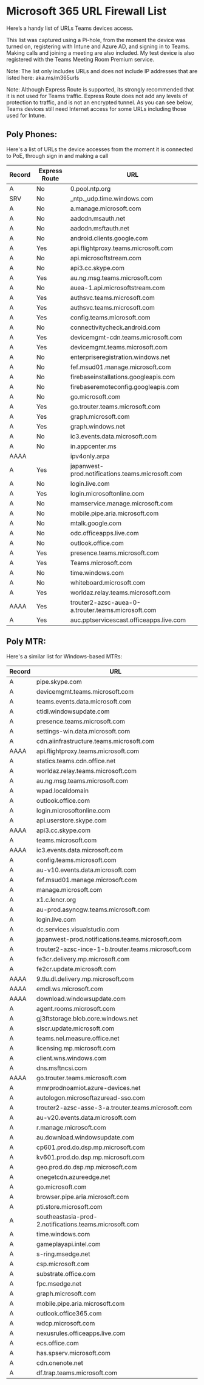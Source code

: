 # Microsoft 365 URL Firewall List

Here’s a handy list of URLs Teams devices access.

This list was captured using a Pi-hole, from the moment the device was turned on, registering with Intune and Azure AD, and signing in to Teams. Making calls and joining a meeting are also included. My test device is also registered with the Teams Meeting Room Premium service.

Note: The list only includes URLs and does not include IP addresses that are listed here: aka.ms/m365urls

Note: Although Express Route is supported, its strongly recommended that it is not used for Teams traffic. Express Route does not add any levels of protection to traffic, and is not an encrypted tunnel. As you can see below, Teams devices still need Internet access for some URLs including those used for Intune.

## Poly Phones:

Here's a list of URLs the device accesses from the moment it is connected to PoE, through sign in and making a call


| Record   | Express Route | URL         |
|:------|------------|-------------| 
|     A | No | 0.pool.ntp.org |
|     SRV | No | _ntp._udp.time.windows.com |
|     A | No |a.manage.microsoft.com |
|     A |	No | aadcdn.msauth.net |
|     A | No | aadcdn.msftauth.net |
|     A | No | android.clients.google.com |
|     A |	Yes | api.flightproxy.teams.microsoft.com |
|     A |	No | api.microsoftstream.com |
|     A |	No | api3.cc.skype.com |
|     A |	Yes| au.ng.msg.teams.microsoft.com |
|     A |	No | auea-1.api.microsoftstream.com |
|     A |	Yes | authsvc.teams.microsoft.com |
|     A |	Yes | authsvc.teams.microsoft.com |
|     A |	Yes | config.teams.microsoft.com |
|     A |	No | connectivitycheck.android.com |
|     A |	Yes | devicemgmt-cdn.teams.microsoft.com |
|     A |	Yes | devicemgmt.teams.microsoft.com |
|     A |	No | enterpriseregistration.windows.net |
|     A |	No | fef.msud01.manage.microsoft.com |
|     A |	No | firebaseinstallations.googleapis.com |
|     A |	No | firebaseremoteconfig.googleapis.com |
|     A |	No | go.microsoft.com | 
|     A |	Yes | go.trouter.teams.microsoft.com |
|     A |	Yes | graph.microsoft.com |
|     A |	Yes | graph.windows.net |
|     A |	No | ic3.events.data.microsoft.com |
|     A |	No | in.appcenter.ms |
|     AAAA |	| ipv4only.arpa |
|     A | Yes| japanwest-prod.notifications.teams.microsoft.com |
|     A |	No | login.live.com |
|     A |	Yes | login.microsoftonline.com |
|     A |	No | mamservice.manage.microsoft.com |
|     A |	No | mobile.pipe.aria.microsoft.com |
|     A |	No | mtalk.google.com |
|     A | No | odc.officeapps.live.com |
|     A |	No | outlook.office.com |
|     A |	Yes | presence.teams.microsoft.com |
|     A |	Yes | Teams.microsoft.com |
|     A |	No | time.windows.com |
|     A |	No | whiteboard.microsoft.com |
|     A |	Yes | worldaz.relay.teams.microsoft.com |
|     AAAA | Yes |trouter2-azsc-auea-0-a.trouter.teams.microsoft.com |
|     A |	Yes | auc.pptservicescast.officeapps.live.com |


## Poly MTR:

Here's a similar list for Windows-based MTRs:

| Record    | URL         |
|:------|-------------| 
|     A | pipe.skype.com
|     A | devicemgmt.teams.microsoft.com
|     A | teams.events.data.microsoft.com
|     A | ctldl.windowsupdate.com
|     A | presence.teams.microsoft.com
|     A | settings-win.data.microsoft.com
|     A | cdn.aiinfrastructure.teams.microsoft.com
|     AAAA | api.flightproxy.teams.microsoft.com
|     A | statics.teams.cdn.office.net
|     A | worldaz.relay.teams.microsoft.com
|     A | au.ng.msg.teams.microsoft.com
|     A | wpad.localdomain
|     A | outlook.office.com
|     A | login.microsoftonline.com
|     A | api.userstore.skype.com
|     AAAA | api3.cc.skype.com
|     A | teams.microsoft.com
|     AAAA | ic3.events.data.microsoft.com
|     A | config.teams.microsoft.com
|     A | au-v10.events.data.microsoft.com
|     A | fef.msud01.manage.microsoft.com
|     A | manage.microsoft.com
|     A | x1.c.lencr.org
|     A | au-prod.asyncgw.teams.microsoft.com
|     A | login.live.com
|     A | dc.services.visualstudio.com
|     A | japanwest-prod.notifications.teams.microsoft.com
|     A | trouter2-azsc-ince-1-b.trouter.teams.microsoft.com
|     A | fe3cr.delivery.mp.microsoft.com
|     A | fe2cr.update.microsoft.com
|     AAAA | 9.tlu.dl.delivery.mp.microsoft.com
|     AAAA | emdl.ws.microsoft.com
|     AAAA | download.windowsupdate.com
|     A | agent.rooms.microsoft.com
|     A | gj3ftstorage.blob.core.windows.net
|     A | slscr.update.microsoft.com
|     A | teams.nel.measure.office.net
|     A | licensing.mp.microsoft.com
|     A | client.wns.windows.com
|     A | dns.msftncsi.com
|     AAAA | go.trouter.teams.microsoft.com
|     A | mmrprodnoamiot.azure-devices.net
|     A | autologon.microsoftazuread-sso.com
|     A | trouter2-azsc-asse-3-a.trouter.teams.microsoft.com
|     A | au-v20.events.data.microsoft.com
|     A | r.manage.microsoft.com
|     A | au.download.windowsupdate.com
|     A | cp601.prod.do.dsp.mp.microsoft.com
|     A | kv601.prod.do.dsp.mp.microsoft.com
|     A | geo.prod.do.dsp.mp.microsoft.com
|     A | onegetcdn.azureedge.net
|     A | go.microsoft.com
|     A | browser.pipe.aria.microsoft.com
|     A | pti.store.microsoft.com
|     A | southeastasia-prod-2.notifications.teams.microsoft.com
|     A | time.windows.com
|     A | gameplayapi.intel.com
|     A | s-ring.msedge.net
|     A | csp.microsoft.com
|     A | substrate.office.com
|     A | fpc.msedge.net
|     A | graph.microsoft.com
|     A | mobile.pipe.aria.microsoft.com
|     A | outlook.office365.com
|     A | wdcp.microsoft.com
|     A | nexusrules.officeapps.live.com
|     A | ecs.office.com
|     A | has.spserv.microsoft.com
|     A | cdn.onenote.net
|     A | df.trap.teams.microsoft.com
